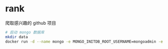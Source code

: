 # rank

爬取感兴趣的 github 项目

```bash
# 启动 mongo 数据库
mkdir data
docker run -d --name mongo -e MONGO_INITDB_ROOT_USERNAME=mongoadmin -e MONGO_INITDB_ROOT_PASSWORD=secret -v `pwd`/data:/data/db -p 27017:27017 mongo
```